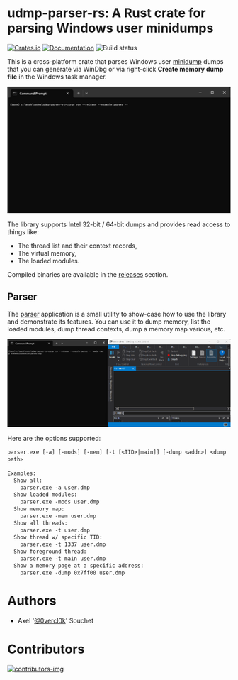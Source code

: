 # udmp-parser-rs: A Rust crate for parsing Windows user minidumps
[![Crates.io](https://img.shields.io/crates/v/udmp-parser-rs.svg)](https://crates.io/crates/udmp-parser-rs)
[![Documentation](https://docs.rs/udmp-parser-rs/badge.svg)](https://docs.rs/udmp-parser-rs/)
![Build status](https://github.com/0vercl0k/udmp-parser-rs/workflows/Builds/badge.svg)

This is a cross-platform crate that parses Windows user [minidump](https://docs.microsoft.com/en-us/windows/win32/debug/minidump-files) dumps that you can generate via WinDbg or via right-click **Create memory dump file** in the Windows task manager.

![parser](https://github.com/0vercl0k/udmp-parser-rs/raw/main/pics/parser.gif)

The library supports Intel 32-bit / 64-bit dumps and provides read access to things like:

- The thread list and their context records,
- The virtual memory,
- The loaded modules.

Compiled binaries are available in the [releases](https://github.com/0vercl0k/udmp-parser-rs/releases) section.

## Parser
The [parser](src/examples/parser.rs) application is a small utility to show-case how to use the library and demonstrate its features. You can use it to dump memory, list the loaded modules, dump thread contexts, dump a memory map various, etc.

![parser-usage](https://github.com/0vercl0k/udmp-parser-rs/raw/main/pics/parser-usage.gif)

Here are the options supported:
```text
parser.exe [-a] [-mods] [-mem] [-t [<TID>|main]] [-dump <addr>] <dump path>

Examples:
  Show all:
    parser.exe -a user.dmp
  Show loaded modules:
    parser.exe -mods user.dmp
  Show memory map:
    parser.exe -mem user.dmp
  Show all threads:
    parser.exe -t user.dmp
  Show thread w/ specific TID:
    parser.exe -t 1337 user.dmp
  Show foreground thread:
    parser.exe -t main user.dmp
  Show a memory page at a specific address:
    parser.exe -dump 0x7ff00 user.dmp
```

# Authors

* Axel '[@0vercl0k](https://twitter.com/0vercl0k)' Souchet

# Contributors

[ ![contributors-img](https://contrib.rocks/image?repo=0vercl0k/udmp-parser-rs) ](https://github.com/0vercl0k/udmp-parser-rs/graphs/contributors)
